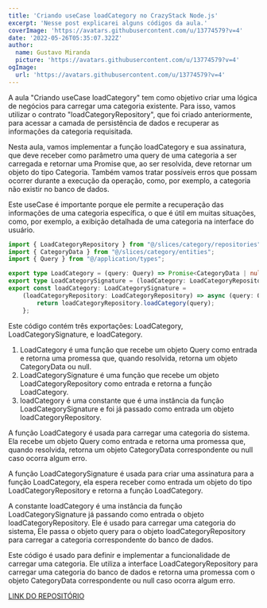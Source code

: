 ```yaml
---
title: 'Criando useCase loadCategory no CrazyStack Node.js'
excerpt: 'Nesse post explicarei alguns códigos da aula.'
coverImage: 'https://avatars.githubusercontent.com/u/13774579?v=4'
date: '2022-05-26T05:35:07.322Z'
author:
  name: Gustavo Miranda
  picture: 'https://avatars.githubusercontent.com/u/13774579?v=4'
ogImage:
  url: 'https://avatars.githubusercontent.com/u/13774579?v=4'
---
```

A aula "Criando useCase loadCategory" tem como objetivo criar uma lógica de negócios para carregar uma categoria existente. Para isso, vamos utilizar o contrato "loadCategoryRepository", que foi criado anteriormente, para acessar a camada de persistência de dados e recuperar as informações da categoria requisitada.

Nesta aula, vamos implementar a função loadCategory e sua assinatura, que deve receber como parâmetro uma query de uma categoria a ser carregada e retornar uma Promise que, ao ser resolvida, deve retornar um objeto do tipo Categoria. Também vamos tratar possíveis erros que possam ocorrer durante a execução da operação, como, por exemplo, a categoria não existir no banco de dados.

Este useCase é importante porque ele permite a recuperação das informações de uma categoria específica, o que é útil em muitas situações, como, por exemplo, a exibição detalhada de uma categoria na interface do usuário.

```typescript
import { LoadCategoryRepository } from "@/slices/category/repositories";
import { CategoryData } from "@/slices/category/entities";
import { Query } from "@/application/types";

export type LoadCategory = (query: Query) => Promise<CategoryData | null>;
export type LoadCategorySignature = (loadCategory: LoadCategoryRepository) => LoadCategory;
export const loadCategory: LoadCategorySignature =
    (loadCategoryRepository: LoadCategoryRepository) => async (query: Query) => {
        return loadCategoryRepository.loadCategory(query);
    };
``` 

Este código contém três exportações: LoadCategory, LoadCategorySignature, e loadCategory.

1. LoadCategory é uma função que recebe um objeto Query como entrada e retorna uma promessa que, quando resolvida, retorna um objeto CategoryData ou null.
2. LoadCategorySignature é uma função que recebe um objeto LoadCategoryRepository como entrada e retorna a função LoadCategory.
3. loadCategory é uma constante que é uma instância da função LoadCategorySignature e foi já passado como entrada um objeto loadCategoryRepository.

A função LoadCategory é usada para carregar uma categoria do sistema. Ela recebe um objeto Query como entrada e retorna uma promessa que, quando resolvida, retorna um objeto CategoryData correspondente ou null caso ocorra algum erro.

A função LoadCategorySignature é usada para criar uma assinatura para a função LoadCategory, ela espera receber como entrada um objeto do tipo LoadCategoryRepository e retorna a função LoadCategory.

A constante loadCategory é uma instância da função LoadCategorySignature já passando como entrada o objeto loadCategoryRepository. Ele é usado para carregar uma categoria do sistema, Ele passa o objeto query para o objeto loadCategoryRepository para carregar a categoria correspondente do banco de dados.

Este código é usado para definir e implementar a funcionalidade de carregar uma categoria. Ele utiliza a interface LoadCategoryRepository para carregar uma categoria do banco de dados e retorna uma promessa com o objeto CategoryData correspondente ou null caso ocorra algum erro.

[LINK DO REPOSITÓRIO](https://github.com/gumiranda/CrazyStackNodeJs)